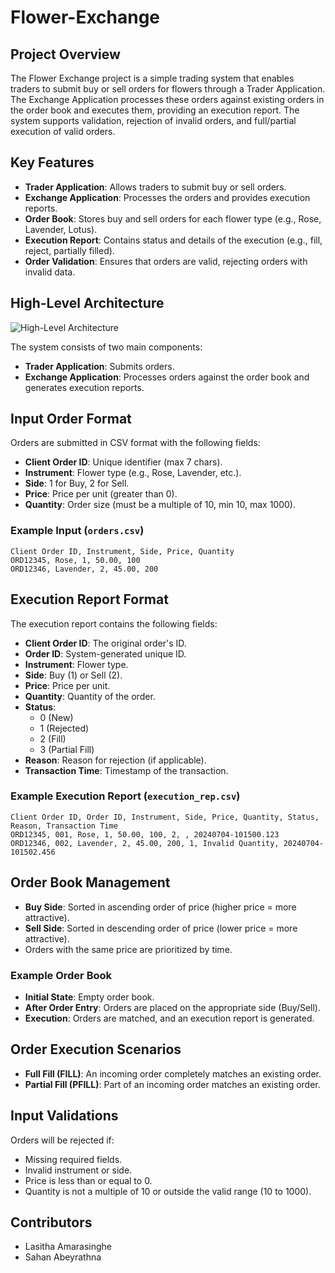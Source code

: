 # Flower-Exchange

## Project Overview
The Flower Exchange project is a simple trading system that enables traders to submit buy or sell orders for flowers through a Trader Application. The Exchange Application processes these orders against existing orders in the order book and executes them, providing an execution report. The system supports validation, rejection of invalid orders, and full/partial execution of valid orders.

## Key Features
- **Trader Application**: Allows traders to submit buy or sell orders.
- **Exchange Application**: Processes the orders and provides execution reports.
- **Order Book**: Stores buy and sell orders for each flower type (e.g., Rose, Lavender, Lotus).
- **Execution Report**: Contains status and details of the execution (e.g., fill, reject, partially filled).
- **Order Validation**: Ensures that orders are valid, rejecting orders with invalid data.

## High-Level Architecture
![High-Level Architecture](https://github.com/user-attachments/assets/4a0d7264-c9f5-4a97-b0ce-db07971f113a)

The system consists of two main components:
- **Trader Application**: Submits orders.
- **Exchange Application**: Processes orders against the order book and generates execution reports.

## Input Order Format
Orders are submitted in CSV format with the following fields:
- **Client Order ID**: Unique identifier (max 7 chars).
- **Instrument**: Flower type (e.g., Rose, Lavender, etc.).
- **Side**: 1 for Buy, 2 for Sell.
- **Price**: Price per unit (greater than 0).
- **Quantity**: Order size (must be a multiple of 10, min 10, max 1000).

### Example Input (`orders.csv`)
```csv
Client Order ID, Instrument, Side, Price, Quantity
ORD12345, Rose, 1, 50.00, 100
ORD12346, Lavender, 2, 45.00, 200
```

## Execution Report Format
The execution report contains the following fields:

- **Client Order ID**: The original order's ID.
- **Order ID**: System-generated unique ID.
- **Instrument**: Flower type.
- **Side**: Buy (1) or Sell (2).
- **Price**: Price per unit.
- **Quantity**: Quantity of the order.
- **Status**: 
  - 0 (New)
  - 1 (Rejected)
  - 2 (Fill)
  - 3 (Partial Fill)
- **Reason**: Reason for rejection (if applicable).
- **Transaction Time**: Timestamp of the transaction.

### Example Execution Report (`execution_rep.csv`)
```csv
Client Order ID, Order ID, Instrument, Side, Price, Quantity, Status, Reason, Transaction Time
ORD12345, 001, Rose, 1, 50.00, 100, 2, , 20240704-101500.123
ORD12346, 002, Lavender, 2, 45.00, 200, 1, Invalid Quantity, 20240704-101502.456
```

## Order Book Management
- **Buy Side**: Sorted in ascending order of price (higher price = more attractive).
- **Sell Side**: Sorted in descending order of price (lower price = more attractive).
- Orders with the same price are prioritized by time.

### Example Order Book
- **Initial State**: Empty order book.
- **After Order Entry**: Orders are placed on the appropriate side (Buy/Sell).
- **Execution**: Orders are matched, and an execution report is generated.

## Order Execution Scenarios
- **Full Fill (FILL)**: An incoming order completely matches an existing order.
- **Partial Fill (PFILL)**: Part of an incoming order matches an existing order.

## Input Validations
Orders will be rejected if:
- Missing required fields.
- Invalid instrument or side.
- Price is less than or equal to 0.
- Quantity is not a multiple of 10 or outside the valid range (10 to 1000).

## Contributors
* Lasitha Amarasinghe
* Sahan Abeyrathna
